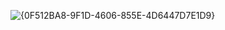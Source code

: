 ![{0F512BA8-9F1D-4606-855E-4D6447D7E1D9}](https://github.com/user-attachments/assets/44277499-7d4d-4563-87fe-0e3e043d1958)

